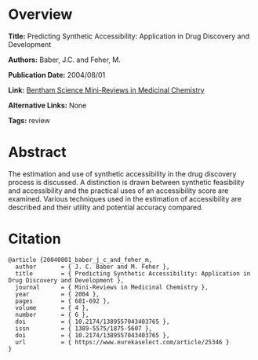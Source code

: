# Overview
**Title:**
Predicting Synthetic Accessibility: Application in Drug Discovery and Development

**Authors:**
Baber, J.C. and Feher, M.

**Publication Date:**
2004/08/01

**Link:**
[Bentham Science Mini-Reviews in Medicinal Chemistry](https://www.eurekaselect.com/article/25346)

**Alternative Links:**
None

**Tags:**
review


# Abstract
The estimation and use of synthetic accessibility in the drug discovery process is discussed.
A distinction is drawn between synthetic feasibility and accessibility and the practical uses of an accessibility score are examined.
Various techniques used in the estimation of accessibility are described and their utility and potential accuracy compared.


# Citation
```
@article {20040801_baber_j_c_and_feher_m,
  author       = { J. C. Baber and M. Feher },
  title        = { Predicting Synthetic Accessibility: Application in Drug Discovery and Development },
  journal      = { Mini-Reviews in Medicinal Chemistry },
  year         = { 2004 },
  pages        = { 681-692 },
  volume       = { 4 },
  number       = { 6 },
  doi          = { 10.2174/1389557043403765 },
  issn         = { 1389-5575/1875-5607 },
  doi          = { 10.2174/1389557043403765 },
  url          = { https://www.eurekaselect.com/article/25346 }
}
```
